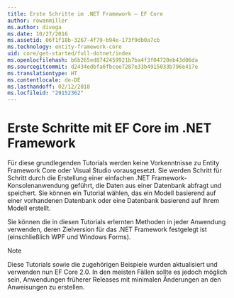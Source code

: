 ```yaml
---
title: Erste Schritte im .NET Framework – EF Core
author: rowanmiller
ms.author: divega
ms.date: 10/27/2016
ms.assetid: 06f1f18b-3267-4f79-b94e-173f9db0a7cb
ms.technology: entity-framework-core
uid: core/get-started/full-dotnet/index
ms.openlocfilehash: b6b265ed8742459921b7ba4f3f04720eb43d06da
ms.sourcegitcommit: d2434edbfa6fbcee7287e33b4915033b796e417e
ms.translationtype: HT
ms.contentlocale: de-DE
ms.lasthandoff: 02/12/2018
ms.locfileid: "29152362"
---
```

# <a name="getting-started-with-ef-core-on-net-framework"></a>Erste Schritte mit EF Core im .NET Framework

Für diese grundlegenden Tutorials werden keine Vorkenntnisse zu Entity Framework Core oder Visual Studio vorausgesetzt. Sie werden Schritt für Schritt durch die Erstellung einer einfachen .NET Framework-Konsolenanwendung geführt, die Daten aus einer Datenbank abfragt und speichert. Sie können ein Tutorial wählen, das ein Modell basierend auf einer vorhandenen Datenbank oder eine Datenbank basierend auf Ihrem Modell erstellt.

Sie können die in diesen Tutorials erlernten Methoden in jeder Anwendung verwenden, deren Zielversion für das .NET Framework festgelegt ist (einschließlich WPF und Windows Forms).

> [!NOTE]  
> Diese Tutorials sowie die zugehörigen Beispiele wurden aktualisiert und verwenden nun EF Core 2.0. In den meisten Fällen sollte es jedoch möglich sein, Anwendungen früherer Releases mit minimalen Änderungen an den Anweisungen zu erstellen.
